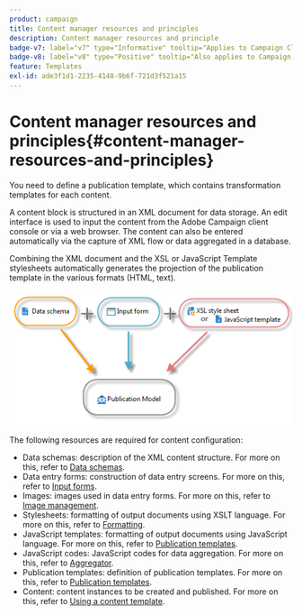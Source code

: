 ```yaml
---
product: campaign
title: Content manager resources and principles
description: Content manager resources and principle
badge-v7: label="v7" type="Informative" tooltip="Applies to Campaign Classic v7"
badge-v8: label="v8" type="Positive" tooltip="Also applies to Campaign v8"
feature: Templates
exl-id: ade3f1d1-2235-4148-9b6f-721d3f521a15
---
```

# Content manager resources and principles{#content-manager-resources-and-principles}

 

You need to define a publication template, which contains transformation templates for each content.

A content block is structured in an XML document for data storage. An edit interface is used to input the content from the Adobe Campaign client console or via a web browser. The content can also be entered automatically via the capture of XML flow or data aggregated in a database.

Combining the XML document and the XSL or JavaScript Template stylesheets automatically generates the projection of the publication template in the various formats (HTML, text).

![](assets/d_ncs_content_process.png)

The following resources are required for content configuration:

* Data schemas: description of the XML content structure. For more on this, refer to [Data schemas](data-schemas.md).
* Data entry forms: construction of data entry screens. For more on this, refer to [Input forms](input-forms.md).
* Images: images used in data entry forms. For more on this, refer to [Image management](formatting.md#image-management).
* Stylesheets: formatting of output documents using XSLT language. For more on this, refer to [Formatting](formatting.md).
* JavaScript templates: formatting of output documents using JavaScript language. For more on this, refer to [Publication templates](publication-templates.md).
* JavaScript codes: JavaScript codes for data aggregation. For more on this, refer to [Aggregator](publication-templates.md#aggregator).
* Publication templates: definition of publication templates. For more on this, refer to [Publication templates](publication-templates.md).
* Content: content instances to be created and published. For more on this, refer to [Using a content template](using-a-content-template.md).
